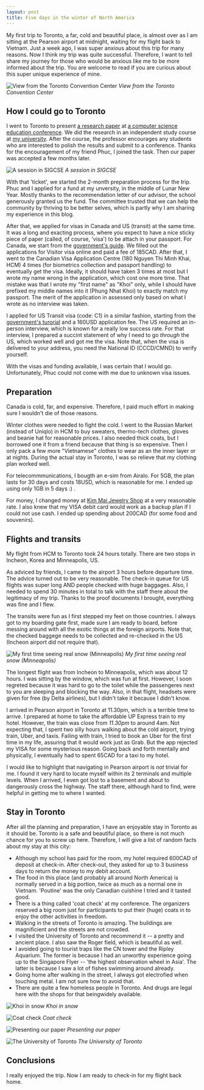 ```yaml
---
layout: post
title: Five days in the winter of North America
---
```


My first trip to Toronto, a far, cold and beautiful place, is almost over as I am sitting at the Pearson airport at midnight, waiting for my flight back to Vietnam. Just a week ago, I was super anxious about this trip for many reasons. Now I think my trip was quite successful. Therefore, I want to tell share my journey for those who would be anxious like me to be more informed about the trip. You are welcome to read if you are curious about this super unique experience of mine.

![View from the Toronto Convention Center](/assets/toronto.jpg)
*View from the Toronto Convention Center*

## How I could go to Toronto

I went to Toronto to present [a research paper]() at [a computer science education conference](). We did the research in an independent study course at [my university](). After the course, the professor encourages any students who are interested to polish the results and submit to a conference. Thanks for the encouragement of my friend Phuc, I joined the task. Then our paper was accepted a few months later.

![A session in SIGCSE](/assets/conference.jpg)
*A session in SIGCSE*

With that 'ticket', we started the 2-month preparation process for the trip. Phuc and I applied for a fund at my unversity, in the middle of Lunar New Year. Mostly thanks to the recommendation letter of our advisor, the school generously granted us the fund. The committee trusted that we can help the community by thriving to be better selves, which is partly why I am sharing my experience in this blog. 

After that, we applied for visas in Canada and US (transit) at the same time. It was a long and exacting process, where you expect to have a nice sticky piece of paper (called, of course, 'visa') to be attach in your passport. For Canada, we start from the [government's guide](https://www.canada.ca/en/immigration-refugees-citizenship/services/visit-canada/apply-visitor-visa.html). We filled out the applications for Visitor visa online and paid a fee of 185CAD. After that, I went to the Canadian Visa Application Centre (180 Nguyen Thi Minh Khai, HCM) 4 times (for biometrics collection and passport handling) to eventually get the visa. Ideally, it should have taken 3 times at most but I wrote my name wrong in the application, which cost one more time. That mistake was that I wrote my "first name" as "Khoi" only, while I should have prefixed my middle names into it (Phung Nhat Khoi) to exactly match my passport. The merit of the application in assessed only based on what I wrote as no interview was taken.

I applied for US Transit visa (code: C1) in a similar fashion, starting from the [government's turorial](https://travel.state.gov/content/travel/en/us-visas/other-visa-categories/transit.html) and a 160USD application fee. The US required an in-person interview, which is known for a really low success rate. For that interview, I prepared a succint statement of why I need to go *through* the US, which worked well and got me the visa. Note that, when the visa is delivered to your address, you need the National ID (CCCD/CMND) to verify yourself.

With the visas and funding available, I was certain that I would go. Unfortunately, Phuc could not come with me due to unknown visa issues.

## Preparation
Canada is cold, far, and expensive. Therefore, I paid much effort in making sure I wouldn't die of those reasons.

Winter clothes were needed to fight the cold. I went to the Russian Market (instead of Uniqlo) in HCM to buy sweaters, thermo-tech clothes, gloves and beanie hat for reasonable prices. I also needed thick coats, but I borrowed one it from a friend because that thing is so expensive. Then I only pack a few more "Vietnamese" clothes to wear as an the inner layer or at nights. During the actual stay in Toronto, I was so relieve that my clothing plan worked well.

For telecommmunications, I bougth an e-sim from Airalo. For 5GB, the plan lasts for 30 days and costs 18USD, which is reasonable for me. I ended up using only 1GB in 5 days :) .

For money, I changed money at [Kim Mai Jewelry Shop](https://goo.gl/maps/f8Hw3QJggbffaMmd8) at a very reasonable rate. I also knew that my VISA debit card would work as a backup plan if I could not use cash. I ended up spending about 200CAD (for some food and souvenirs).

## Flights and transits
My flight from HCM to Toronto took 24 hours totally. There are two stops in Incheon, Korea and Minneapolis, US.

As adviced by friends, I came to the airport 3 hours before departure time. The advice turned out to be very reasonable. The check-in queue for US flights was super long AND people checked with huge baggages. Also, I needed to spend 30 minutes in total to talk with the staff there about the legitimacy of my trip. Thanks to the proof documents I brought, everything was fine and I flew.

The transits were fun as I first stepped my feet on those countries. I always got to my boarding gate first, made sure I am ready to board, before messing around with all the exotic things at the foreign airports. Note that, the checked baggege needs to be collected and re-checked in the US (Incheon airport did not require that).

![My first time seeing real snow (Minneapolis)](/assets/mineapolis.jpg)
*My first time seeing real snow (Minneapolis)*

The longest flight was from Incheon to Minneapolis, which was about 12 hours. I was sitting by the window, which was fun at first. However, I soon regreted because it was hard to go to the toilet while the passengeres next to you are sleeping and blocking the way. Also, in that flight, headsets were given for free (by Delta airlines), but I didn't take it because I didn't know.

I arrived in Pearson airport in Toronto at 11.30pm, which is a terrible time to arrive. I prepared at home to take the affordable UP Express train to my hotel. However, the train was close from *11.30pm* to around 4am. Not expecting that, I spent two silly hours walking about the cold airport, trying train, Uber, and taxis. Failing with train, I tried to book an Uber for the first time in my life, assuring that it would work just as Grab. But the app rejected my VISA for some mysterious reason. Going back and forth mentally and physically, I eventually had to spent 65CAD for a taxi to my hotel. 

I would like to highlight that navigating in Pearson airport is *not* trivial for me. I found it very hard to locate myself within its 2 terminals and multiple levels. When I arrived, I even got lost to a basement and about to dangerously cross the highway. The staff there, although hard to find, were helpful in getting me to where I wanted.

## Stay in Toronto
After all the planning and preparation, I have an enjoyable stay in Toronto as it should be. Toronto is a safe and beautiful place, so there is not much chance for you to screw up here. Therefore, I will give a list of random facts about my stay at this city:
- Although my school has paid for the room, my hotel required 600CAD of deposit at check-in. After check-out, they asked for up to 3 business days to return the money to my debit account.
- The food in this place (and probably all around North America) is normally served in a big portion, twice as much as a normal one in Vietnam. 'Poutine' was the only Canadian cuishine I tried and it tasted good.
- There is a thing called 'coat check' at my conference. The organizers reserved a big room just for participants to put their (huge) coats in to enjoy the other activities in freedom.
- Walking in the streets of Toronto is amazing. The buildings are magnificient and the streets are not crowded.
- I visited the University of Toronto and recommend it -- a pretty and ancient place. I also saw the Roger field, which is beautiful as well.
- I avoided going to tourist traps like the CN tower and the Ripley Aquarium. The former is because I had an unworthy experience going up to the Singapore Flyer -- 'the highest observation wheel in Asia'. The latter is because I saw a lot of fishes swimming around already.
- Going home after walking in the street, I always got electrofied when touching metal. I am not sure how to avoid that.
- There are quite a few homeless people in Toronto. And drugs are legal here with the shops for that beingwidely available.

![Khoi in snow](/assets/me-in-snow.jpg)
*Khoi in snow*

![Coat check](/assets/coat-check.jpg)
*Coat check*

![Presenting our paper](/assets/kaldi-team.jpg)
*Presenting our paper*

![The University of Toronto](/assets/UofT.jpg)
*The University of Toronto*



## Conclusions
I really enjoyed the trip. Now I am ready to check-in for my flight back home.